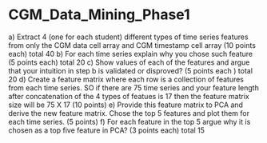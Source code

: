# CGM_Data_Mining_Phase1
a)    Extract 4 (one for each student) different types of time series features from only the CGM data cell array and CGM timestamp cell array (10 points each) total 40
b)    For each time series explain why you chose such feature (5 points each) total 20
c)    Show  values  of  each  of  the  features  and  argue  that  your  intuition  in  step  b  is  validated  or disproved? (5 points each ) total 20
d)    Create  a  feature  matrix  where  each  row  is  a  collection  of  features  from  each  time  series.  SO  if there are 75 time series and your feature length after concatenation of the 4 types of featues is 17 then the feature matrix size will be 75 X 17 (10 points)
e)    Provide this feature matrix to PCA and derive the new feature matrix. Chose the top 5 features and plot them for each time series.  (5 points)
f)    For each feature in the top 5 argue why it is chosen as a top five feature in PCA? (3 points each) total 15
